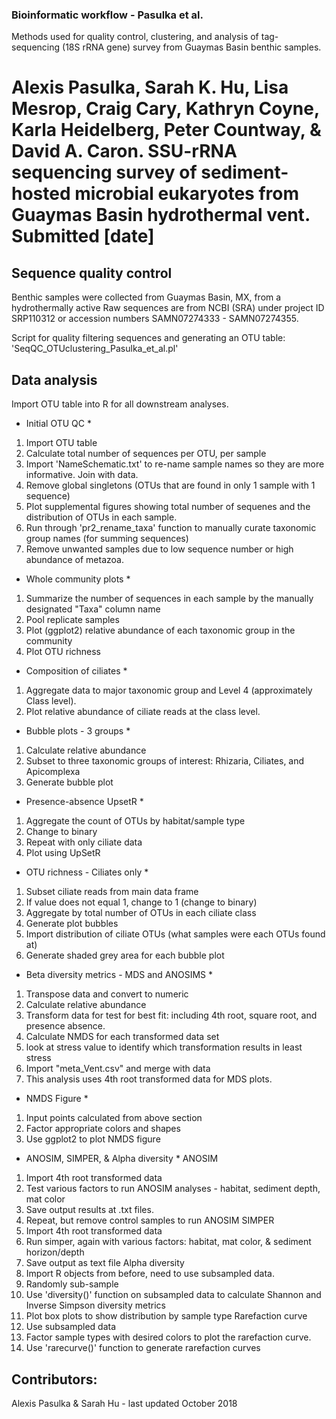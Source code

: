 ### Bioinformatic workflow - Pasulka et al.
Methods used for quality control, clustering, and analysis of tag-sequencing (18S rRNA gene) survey from Guaymas Basin benthic samples.

# Alexis Pasulka, Sarah K. Hu, Lisa Mesrop, Craig Cary, Kathryn Coyne, Karla Heidelberg, Peter Countway, & David A. Caron. SSU-rRNA sequencing survey of sediment-hosted microbial eukaryotes from Guaymas Basin hydrothermal vent. Submitted [date]

## Sequence quality control
Benthic samples were collected from Guaymas Basin, MX, from a hydrothermally active 
Raw sequences are from NCBI (SRA) under project ID SRP110312 or accession numbers SAMN07274333 - SAMN07274355.

Script for quality filtering sequences and generating an OTU table: 'SeqQC_OTUclustering_Pasulka_et_al.pl'

## Data analysis

Import OTU table into R for all downstream analyses.

* Initial OTU QC *
1. Import OTU table
2. Calculate total number of sequences per OTU, per sample
3. Import 'NameSchematic.txt' to re-name sample names so they are more informative. Join with data.
4. Remove global singletons (OTUs that are found in only 1 sample with 1 sequence)
5. Plot supplemental figures showing total number of sequenes and the distribution of OTUs in each sample.
6. Run through 'pr2_rename_taxa' function to manually curate taxonomic group names (for summing sequences)
7. Remove unwanted samples due to low sequence number or high abundance of metazoa.

* Whole community plots *
1. Summarize the number of sequences in each sample by the manually designated "Taxa" column name
2. Pool replicate samples
3. Plot (ggplot2) relative abundance of each taxonomic group in the community
4. Plot OTU richness

* Composition of ciliates *
1. Aggregate data to major taxonomic group and Level 4 (approximately Class level).
2. Plot relative abundance of ciliate reads at the class level.

* Bubble plots - 3 groups *
1. Calculate relative abundance
2. Subset to three taxonomic groups of interest: Rhizaria, Ciliates, and Apicomplexa
3. Generate bubble plot

* Presence-absence UpsetR *
1. Aggregate the count of OTUs by habitat/sample type
2. Change to binary
3. Repeat with only ciliate data
4. Plot using UpSetR

* OTU richness - Ciliates only *
1. Subset ciliate reads from main data frame
2. If value does not equal 1, change to 1 (change to binary)
3. Aggregate by total number of OTUs in each ciliate class
4. Generate plot bubbles
5. Import distribution of ciliate OTUs (what samples were each OTUs found at)
6. Generate shaded grey area for each bubble plot

* Beta diversity metrics - MDS and ANOSIMS *
1. Transpose data and convert to numeric
2. Calculate relative abundance
3. Transform data for test for best fit: including 4th root, square root, and presence absence.
4. Calculate NMDS for each transformed data set
5. look at stress value to identify which transformation results in least stress
6. Import "meta_Vent.csv" and merge with data
7. This analysis uses 4th root transformed data for MDS plots.

* NMDS Figure *
1. Input points calculated from above section
2. Factor appropriate colors and shapes
3. Use ggplot2 to plot NMDS figure

* ANOSIM, SIMPER, & Alpha diversity *
ANOSIM
1. Import 4th root transformed data
2. Test various factors to run ANOSIM analyses - habitat, sediment depth, mat color
3. Save output results at .txt files.
4. Repeat, but remove control samples to run ANOSIM
SIMPER
1. Import 4th root transformed data
2. Run simper, again with various factors: habitat, mat color, & sediment horizon/depth
3. Save output as text file
Alpha diversity
1. Import R objects from before, need to use subsampled data.
2. Randomly sub-sample
3. Use 'diversity()' function on subsampled data to calculate Shannon and Inverse Simpson diversity metrics
4. Plot box plots to show distribution by sample type
Rarefaction curve
1. Use subsampled data
2. Factor sample types with desired colors to plot the rarefaction curve.
3. Use 'rarecurve()' function to generate rarefaction curves


## Contributors:
Alexis Pasulka & Sarah Hu - last updated October 2018
